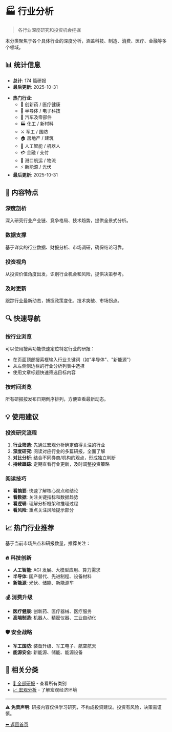 # 🏭 行业分析

> 各行业深度研究和投资机会挖掘

本分类聚焦于各个具体行业的深度分析，涵盖科技、制造、消费、医疗、金融等多个领域。

## 📊 统计信息

<!-- stats:start -->

- **总计**: 174 篇研报
- **最后更新**: 2025-10-31

<!-- stats:end -->

- **热门行业**: 
  - 💊 创新药 / 医疗健康
  - 🔌 半导体 / 电子科技
  - 🚗 汽车及零部件
  - 🏭 化工 / 新材料
  - ⚔️ 军工 / 国防
  - 🏠 房地产 / 建筑
  - 🤖 人工智能 / 机器人
  - 💳 金融 / 支付
  - 🌊 港口航运 / 物流
  - ⚡ 新能源 / 光伏
- **最后更新**: 2025-10-31

## 🎯 内容特点

### 深度剖析
深入研究行业产业链、竞争格局、技术趋势，提供全景式分析。

### 数据支撑
基于详实的行业数据、财报分析、市场调研，确保结论可靠。

### 投资视角
从投资价值角度出发，识别行业机会和风险，提供决策参考。

### 及时更新
跟踪行业最新动态，捕捉政策变化、技术突破、市场拐点。

## 🔍 快速导航

### 按行业浏览

可以使用搜索功能快速定位特定行业的研报：
- 在页面顶部搜索框输入行业关键词（如"半导体"、"新能源"）
- 从左侧侧边栏的行业分析列表中选择
- 使用文章标题快速筛选目标内容

### 按时间浏览

所有研报按发布日期倒序排列，方便查看最新动态。

## 💡 使用建议

### 投资研究流程

1. **行业筛选**: 先通过宏观分析确定值得关注的行业
2. **深度研究**: 阅读对应行业的多篇研报，全面了解
3. **对比分析**: 结合不同券商/机构的观点，形成独立判断
4. **持续跟踪**: 定期查看行业更新，及时调整投资策略

### 阅读技巧

- **看摘要**: 快速了解核心观点和结论
- **看数据**: 关注关键指标和数据趋势
- **看逻辑**: 理解分析框架和推理过程
- **看风险**: 重点关注风险提示部分

## 📈 热门行业推荐

基于当前市场热点和研报数量，推荐关注：

### 🔥 科技创新
- **人工智能**: AGI 发展、大模型应用、算力需求
- **半导体**: 国产替代、先进制程、设备材料
- **新能源**: 光伏、储能、新能源车

### 💰 消费升级  
- **医疗健康**: 创新药、医疗器械、医疗服务
- **高端制造**: 机器人、精密仪器、工业自动化

### 🛡️ 安全战略
- **军工国防**: 装备升级、军工电子、航空航天
- **能源安全**: 新能源、储能、能源设备

## 🔗 相关分类

- [📑 全部研报](../全部研报/README.md) - 查看所有类别
- [📈 宏观分析](../宏观分析/README.md) - 了解宏观经济环境

---

⚠️ **免责声明**: 研报内容仅供学习研究，不构成投资建议。投资有风险，决策需谨慎。

[⬅️ 返回首页](../../wiki_Gator_Investment_Research/docs/README.md)
